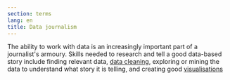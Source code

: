 ```yaml
---
section: terms
lang: en
title: Data journalism
---
```


The ability to work with data is an increasingly important part of a journalist's armoury. Skills needed to research and tell a good data-based story include finding relevant data, [data cleaning](/glossary/en/terms/data-cleaning/), exploring or mining the data to understand what story it is telling, and creating good [visualisations](/glossary/en/terms/visualisation)
